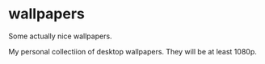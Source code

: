 # wallpapers
Some actually nice wallpapers.

My personal collectiion of desktop wallpapers. They will be at least 1080p.
